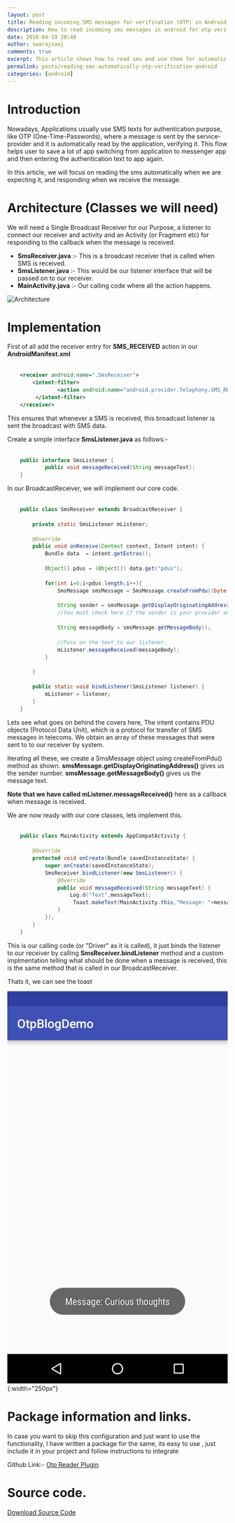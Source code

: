 ```yaml
---
layout: post
title: Reading incoming SMS messages for verification (OTP) in Android
description: How to read incoming sms messages in android for otp verification
date: 2016-04-19 20:49
author: swarajsaaj
comments: true
excerpt: This article shows how to read sms and use them for automatic verification.
permalink: posts/reading-sms-automatically-otp-verification-android
categories: [android]
---
```


# Introduction

Nowadays, Applications usually use SMS texts for authentication purpose, like OTP (One-Time-Passwords), where a message is sent by the service-provider and it is automatically read by the application, verifying it. This flow helps user to save a lot of app switching from application to messenger app and then entering the authentication text to app again.

In this article, we will focus on reading the sms automatically when we are expecting it, and responding when we receive the message.

# Architecture (Classes we will need)

We will need a Single Broadcast Receiver for our Purpose, a listener to connect our receiver and activity and an Activity (or Fragment etc) for responding to the callback when the message is received.

- **SmsReceiver.java** :- This is a broadcast receiver that is called when SMS is received.
- **SmsListener.java** :- This would be our listener interface that will be passed on to our receiver.
- **MainActivity.java** :- Our calling code where all the action happens.

![Architecture](/images/otp/architecture.png)

# Implementation

First of all add the receiver entry for **SMS_RECEIVED** action in our **AndroidManifest.xml**

```xml

    <receiver android:name=".SmsReceiver">
        <intent-filter>
                <action android:name="android.provider.Telephony.SMS_RECEIVED"/>
         </intent-filter>
    </receiver>

```
This ensures that whenever a SMS is received, this broadcast listener is sent the broadcast with SMS data.

Create a simple interface **SmsListener.java** as follows:-

```java

    public interface SmsListener {
            public void messageReceived(String messageText);
    }

```


In our BroadcastReceiver, we will implement our core code.

```java

    public class SmsReceiver extends BroadcastReceiver {
        
        private static SmsListener mListener;

        @Override
        public void onReceive(Context context, Intent intent) {
            Bundle data  = intent.getExtras();

            Object[] pdus = (Object[]) data.get("pdus");

            for(int i=0;i<pdus.length;i++){
                SmsMessage smsMessage = SmsMessage.createFromPdu((byte[]) pdus[i]);

                String sender = smsMessage.getDisplayOriginatingAddress();
                //You must check here if the sender is your provider and not another one with same text.

                String messageBody = smsMessage.getMessageBody();

                //Pass on the text to our listener.
                mListener.messageReceived(messageBody);
            }

        }

        public static void bindListener(SmsListener listener) {
            mListener = listener;
        }
    }


```
Lets see what goes on behind the covers here,
The intent contains PDU objects (Protocol Data Unit), which is a protocol for transfer of SMS messages in telecoms. We obtain an array of these messages that were sent to to our receiver by system.

Iterating all these, we create a SmsMessage object using createFromPdu() method as shown.
**smsMessage.getDisplayOriginatingAddress()** gives us the sender number.
**smsMessage.getMessageBody()** gives us the message text.

**Note that we have called mListener.messageReceived()** here as a callback when message is received.

We are now ready with our core classes, lets implement this.

```MainActivity.java

    public class MainActivity extends AppCompatActivity {

        @Override
        protected void onCreate(Bundle savedInstanceState) {
            super.onCreate(savedInstanceState);
            SmsReceiver.bindListener(new SmsListener() {
                @Override
                public void messageReceived(String messageText) {
                    Log.d("Text",messageText);
                     Toast.makeText(MainActivity.this,"Message: "+messageText,Toast.LENGTH_LONG).show();
                }
            });
        }
    }

```

This is our calling code (or "Driver" as it is called), it just binds the listener to our receiver by calling **SmsReceiver.bindListener** method and a custom implmentation telling what should be done when a message is received, this is the same method that is called in our BroadcastReceiver.

Thats it, we can see the toast


![Sample App](/images/otp/screenshot.png){:width="250px"}

# Package information and links.

In case you want to skip this configuration and just want to use the functionality, I have written a package for the same, its easy to use , just include it in your project and follow instructions to integrate

Github Link:-
[Otp Reader Plugin](https://github.com/swarajsaaj/otpReader)

# Source code.

[Download Source Code](https://github.com/swarajsaaj/sms_reader_blog_demo/archive/master.zip)